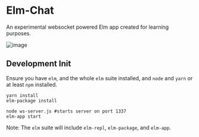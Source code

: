 # Elm-Chat
An experimental websocket powered Elm app created for learning purposes.

![image](https://i.snag.gy/G06gK7.jpg)

## Development Init
Ensure you have `elm`, and the whole `elm` suite installed, and `node` and `yarn` or at least `npm` installed.

```
yarn install
elm-package install

node ws-server.js #starts server on port 1337
elm-app start
```
Note: The `elm` suite will include `elm-repl`, `elm-package`, and `elm-app`.